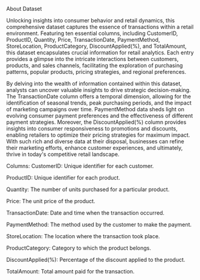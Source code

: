 About Dataset

Unlocking insights into consumer behavior and retail dynamics, this comprehensive dataset captures the essence of transactions within a retail environment. Featuring ten essential columns, including CustomerID, ProductID, Quantity, Price, TransactionDate, PaymentMethod, StoreLocation, ProductCategory, DiscountApplied(%), and TotalAmount, this dataset encapsulates crucial information for retail analytics. Each entry provides a glimpse into the intricate interactions between customers, products, and sales channels, facilitating the exploration of purchasing patterns, popular products, pricing strategies, and regional preferences.

By delving into the wealth of information contained within this dataset, analysts can uncover valuable insights to drive strategic decision-making. The TransactionDate column offers a temporal dimension, allowing for the identification of seasonal trends, peak purchasing periods, and the impact of marketing campaigns over time. PaymentMethod data sheds light on evolving consumer payment preferences and the effectiveness of different payment strategies. Moreover, the DiscountApplied(%) column provides insights into consumer responsiveness to promotions and discounts, enabling retailers to optimize their pricing strategies for maximum impact. With such rich and diverse data at their disposal, businesses can refine their marketing efforts, enhance customer experiences, and ultimately, thrive in today's competitive retail landscape.

Columns:
CustomerID: Unique identifier for each customer.

ProductID: Unique identifier for each product.

Quantity: The number of units purchased for a particular product.

Price: The unit price of the product.

TransactionDate: Date and time when the transaction occurred.

PaymentMethod: The method used by the customer to make the payment.

StoreLocation: The location where the transaction took place.

ProductCategory: Category to which the product belongs.

DiscountApplied(%): Percentage of the discount applied to the product.

TotalAmount: Total amount paid for the transaction.
